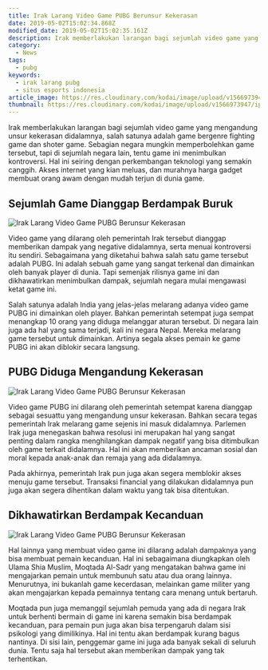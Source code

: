 ```yaml
---
title: Irak Larang Video Game PUBG Berunsur Kekerasan
date: 2019-05-02T15:02:34.868Z
modified_date: 2019-05-02T15:02:35.161Z
description: Irak memberlakukan larangan bagi sejumlah video game yang mengandung unsur kekerasan didalamnya.
category:
  - News
tags:
  - pubg
keywords:
  - irak larang pubg
  - situs esports indonesia
article_image: https://res.cloudinary.com/kodai/image/upload/v1566973947/ip/irak-larang-video-game-pubg-berunsur-kekerasan-2.jpg
thumbnail: https://res.cloudinary.com/kodai/image/upload/v1566973947/ip/irak-larang-video-game-pubg-berunsur-kekerasan-2.jpg
---
```

Irak memberlakukan larangan bagi sejumlah video game yang mengandung unsur kekerasan didalamnya, salah satunya adalah game bergenre fighting game dan shoter game. Sebagian negara mungkin memperbolehkan game tersebut, tapi di sejumlah negara lain, tentu game ini menimbulkan kontroversi. Hal ini seiring dengan perkembangan teknologi yang semakin canggih. Akses internet yang kian meluas, dan murahnya harga gadget membuat orang awam dengan mudah terjun di dunia game.



## Sejumlah Game Dianggap Berdampak Buruk

![Irak Larang Video Game PUBG Berunsur Kekerasan](https://res.cloudinary.com/kodai/image/upload/v1566973947/ip/irak-larang-video-game-pubg-berunsur-kekerasan-1.jpg)

Video game yang dilarang oleh pemerintah Irak tersebut dianggap memberikan dampak yang negative didalamnya, serta menuai kontroversi itu sendiri. Sebagaimana yang diketahui bahwa salah satu game tersebut adalah PUBG. Ini adalah sebuah game yang sangat terkenal dan dimainkan oleh banyak player di dunia. Tapi semenjak rilisnya game ini dan dikhawatirkan menimbulkan dampak, sejumlah negara mulai mengawasi ketat game ini.

Salah satunya adalah India yang jelas-jelas melarang adanya video game PUBG ini dimainkan oleh player. Bahkan pemerintah setempat juga sempat menangkap 10 orang yang diduga melanggar aturan tersebut. Di negara lain juga ada hal yang sama terjadi, kali ini negara Nepal. Mereka melarang game tersebut untuk dimainkan. Artinya segala akses pemain ke game PUBG ini akan diblokir secara langsung.



## PUBG Diduga Mengandung Kekerasan

![Irak Larang Video Game PUBG Berunsur Kekerasan](https://res.cloudinary.com/kodai/image/upload/v1566973947/ip/irak-larang-video-game-pubg-berunsur-kekerasan-2.jpg)

Video game PUBG ini dilarang oleh pemerintah setempat karena dianggap sebagai sesuattu yang mengandung unsur kekerasan. Bahkan secara tegas pemerintah Irak melarang game sejenis ini masuk didalamnya. Parlemen Irak juga menegaskan bahwa resolusi ini merupakan hal yang sangat penting dalam rangka menghilangkan dampak negatif yang bisa ditimbulkan oleh game terkait didalamnya. Hal ini akan memberikan ancaman sosial dan moral kepada anak-anak dan remaja yang ada didalamnya.

Pada akhirnya, pemerintah Irak pun juga akan segera memblokir akses menuju game tersebut. Transaksi financial yang dilakukan didalamnya pun juga akan segera dihentikan dalam waktu yang tak bisa ditentukan. 



## Dikhawatirkan Berdampak Kecanduan

![Irak Larang Video Game PUBG Berunsur Kekerasan](https://res.cloudinary.com/kodai/image/upload/v1566973949/ip/irak-larang-video-game-pubg-berunsur-kekerasan-3.jpg)

Hal lainnya yang membuat video game ini dilarang adalah dampaknya yang bisa membuat pemain kecanduan. Hal ini sebagaimana diungkapkan oleh Ulama Shia Muslim, Moqtada Al-Sadr yang mengatakan bahwa game ini mengajarkan pemain untuk membunuh satu atau dua orang lainnya. Menurutnya, ini bukanlah game kecerdasan, melainkan game militer yang akan mengajarkan kepada pemainnya tentang cara menang untuk bertaruh. 

Moqtada pun juga memanggil sejumlah pemuda yang ada di negara Irak untuk berhenti bermain di game ini karena semakin bisa berdampak kecanduan, para pemain pun juga akan bisa terpengaruh dalam sisi psikologi yang dimilikinya. Hal ini tentu akan berdampak kurang bagus nantinya. Di sisi lain, penggemar game ini juga ada banyak sekali di seluruh dunia. Tentu saja hal tersebut akan memberikan dampak yang tak terhentikan.
